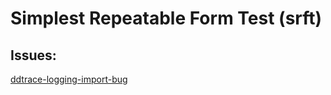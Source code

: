 # Simplest Repeatable Form Test (srft)

## Issues:
[ddtrace-logging-import-bug](https://github.com/jpcope/srft/tree/issue/ddtrace-logging-import-bug)
